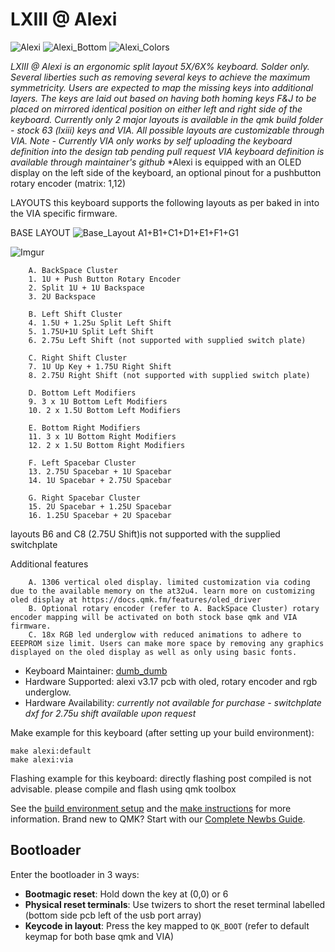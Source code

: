 # LXIII @ Alexi

![Alexi](https://i.imgur.com/16LtZKQ.jpg)
![Alexi_Bottom](https://i.imgur.com/8mbWkhO.jpg)
![Alexi_Colors](https://i.imgur.com/o0SzCWA.jpg)

*LXIII @ Alexi is an ergonomic split layout 5X/6X% keyboard. Solder only. Several liberties such as removing several keys to achieve the maximum symmetricity. Users are expected to map the missing keys into additional layers. The keys are laid out based on having both homing keys F&J to be placed on mirrored identical position on either left and right side of the keyboard. Currently only 2 major layouts is available in the qmk build folder - stock 63 (lxiii) keys and VIA. All possible layouts are customizable through VIA. Note - Currently VIA only works by self uploading the keyboard definition into the design tab* *pending pull request* *VIA keyboard definition is available through maintainer's github*
*Alexi is equipped with an OLED display on the left side of the keyboard, an optional pinout for a pushbutton rotary encoder (matrix: 1,12)

LAYOUTS
this keyboard supports the following layouts as per baked in into the VIA specific firmware.

BASE LAYOUT
![Base_Layout](https://i.imgur.com/7YPRcfj.jpg)
A1+B1+C1+D1+E1+F1+G1

![Imgur](https://i.imgur.com/pRf1kRs.gif)

        A. BackSpace Cluster
        1. 1U + Push Button Rotary Encoder
        2. Split 1U + 1U Backspace
        3. 2U Backspace

        B. Left Shift Cluster
        4. 1.5U + 1.25u Split Left Shift
        5. 1.75U+1U Split Left Shift
        6. 2.75u Left Shift (not supported with supplied switch plate)
        
        C. Right Shift Cluster
        7. 1U Up Key + 1.75U Right Shift
        8. 2.75U Right Shift (not supported with supplied switch plate)
        
        D. Bottom Left Modifiers
        9. 3 x 1U Bottom Left Modifiers
        10. 2 x 1.5U Bottom Left Modifiers

        E. Bottom Right Modifiers
        11. 3 x 1U Bottom Right Modifiers
        12. 2 x 1.5U Bottom Right Modifiers

        F. Left Spacebar Cluster
        13. 2.75U Spacebar + 1U Spacebar
        14. 1U Spacebar + 2.75U Spacebar

        G. Right Spacebar Cluster
        15. 2U Spacebar + 1.25U Spacebar
        16. 1.25U Spacebar + 2U Spacebar

layouts B6 and C8 (2.75U Shift)is not supported with the supplied switchplate 

Additional features

        A. 1306 vertical oled display. limited customization via coding due to the available memory on the at32u4. learn more on customizing oled display at https://docs.qmk.fm/features/oled_driver
        B. Optional rotary encoder (refer to A. BackSpace Cluster) rotary encoder mapping will be activated on both stock base qmk and VIA firmware.
        C. 18x RGB led underglow with reduced animations to adhere to EEEPROM size limit. Users can make more space by removing any graphics displayed on the oled display as well as only using basic fonts.

* Keyboard Maintainer: [dumb_dumb](https://github.com/hxy)
* Hardware Supported: alexi v3.17 pcb with oled, rotary encoder and rgb underglow.
* Hardware Availability: *currently not available for purchase - switchplate dxf for 2.75u shift available upon request*

Make example for this keyboard (after setting up your build environment):

    make alexi:default
    make alexi:via

Flashing example for this keyboard:
    directly flashing post compiled is not advisable. please compile and flash using qmk toolbox

See the [build environment setup](https://docs.qmk.fm/#/getting_started_build_tools) and the [make instructions](https://docs.qmk.fm/#/getting_started_make_guide) for more information. Brand new to QMK? Start with our [Complete Newbs Guide](https://docs.qmk.fm/#/newbs).

## Bootloader

Enter the bootloader in 3 ways:

* **Bootmagic reset**: Hold down the key at (0,0) or 6
* **Physical reset terminals**: Use twizers to short the reset terminal labelled (bottom side pcb left of the usb port array)
* **Keycode in layout**: Press the key mapped to `QK_BOOT` (refer to default keymap for both base qmk and VIA)

